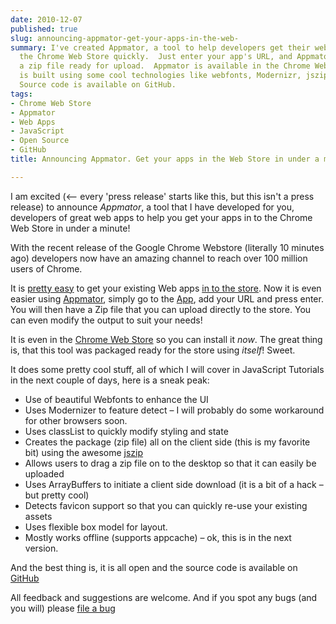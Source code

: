 ```yaml
---
date: 2010-12-07
published: true
slug: announcing-appmator-get-your-apps-in-the-web-
summary: I've created Appmator, a tool to help developers get their web apps into
  the Chrome Web Store quickly.  Just enter your app's URL, and Appmator generates
  a zip file ready for upload.  Appmator is available in the Chrome Web Store and
  is built using some cool technologies like webfonts, Modernizr, jszip, and more.
  Source code is available on GitHub.
tags:
- Chrome Web Store
- Appmator
- Web Apps
- JavaScript
- Open Source
- GitHub
title: Announcing Appmator. Get your apps in the Web Store in under a minute!

---
```

<p>I am excited (&lt;&ndash; every 'press release' starts like this, but this isn't a
press release) to announce <em>Appmator</em>, a tool that I have developed for you,
developers of great web apps to help you get your apps in to the Chrome Web
Store in under a minute!</p>

<p>With the recent release of the Google Chrome Webstore (literally 10 minutes
ago) developers now have an amazing channel to reach over 100 million users
of Chrome.</p>

<p>It is <a href="http://code.google.com/chrome/webstore">pretty easy</a> to get your
existing Web apps <a href="http://chrome.google.com/webstore/developer/dashboard">in to the store</a>.  Now it is even
easier using <a href="http://appmator.appspot.com/">Appmator</a>, simply go to the
<a href="http://appmator.appspot.com/">App</a>, add your URL and press enter.  You will
then have a Zip file that you can upload directly to the store.  You can
even modify the output to suit your needs!</p>

<p>It is even in the <a href="https://chrome.google.com/webstore/detail/pndpgaogppgnfdnagodccjlhfjgdefij">Chrome Web Store</a>
so you can install it <em>now</em>.  The great thing is, that this tool was
packaged ready for the store using <em>itself</em>!  Sweet.</p>

<p>It does some pretty cool stuff, all of which I will cover in JavaScript
Tutorials in the next couple of days, here is a sneak peak:</p>

<ul>
<li> Use of beautiful Webfonts to enhance the UI</li>
<li> Uses Modernizer to feature detect &ndash; I will probably do some workaround
for other browsers soon.</li>
<li> Uses classList to quickly modify styling and state</li>
<li> Creates the package (zip file) all on the client side (this is my
favorite bit) using the awesome <a href="https://github.com/Stuk/jszip/tree">jszip</a></li>
<li> Allows users to drag a zip file on to the desktop so that it can easily
be uploaded</li>
<li> Uses ArrayBuffers to initiate a client side download (it is a bit of a
hack &ndash; but pretty cool)</li>
<li> Detects favicon support so that you can quickly re-use your existing
assets</li>
<li> Uses flexible box model for layout.</li>
<li> Mostly works offline (supports appcache) &ndash; ok, this is in the next
version.</li>
</ul>


<p>And the best thing is, it is all open and the source code is available on
<a href="http://github.com/PaulKinlan/appmator">GitHub</a></p>

<p>All feedback and suggestions are welcome.  And if you spot any bugs (and you
will) please <a href="https://github.com/PaulKinlan/appmator/issues">file a bug</a></p>

